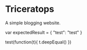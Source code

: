 # Triceratops
A simple blogging website.

var expectedResult = { "test": "test" }

test(function(t){
  t.deepEqual()
})

